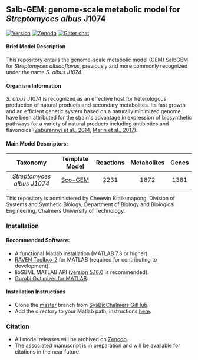 ## Salb-GEM: genome-scale metabolic model for _Streptomyces albus_ J1074

[![Version](https://badge.fury.io/gh/SysBioChalmers%2FSalb-GEM.svg)](https://badge.fury.io/gh/SysBioChalmers%2FSalb-GEM) [![Zenodo](https://zenodo.org/badge/177741819.svg)](https://zenodo.org/badge/latestdoi/177741819) [![Gitter chat](https://badges.gitter.im/SysBioChalmers/Salb-GEM.svg)](https://gitter.im/SysBioChalmers/Salb-GEM)

#### Brief Model Description

This repository entails the genome-scale metabolic model (GEM) SalbGEM for *Streptomyces albidoflavus*, previously and more commonly recognized under the name *S. albus J1074*. 

#### Organism Information

*S. albus* J1074 is recognized as an effective host for heterologous production of natural products and secondary metabolites. Its fast growth and an efficient genetic system based on a naturally minimized genome have been attributed for the strain's advantage in expression of biosynthetic pathways for a variety of natural products including antibiotics and flavonoids ([Zaburannyi et al., 2014](https://bmcgenomics.biomedcentral.com/articles/10.1186/1471-2164-15-97), [Marin et al., 2017](https://journals.plos.org/plosone/article?id=10.1371/journal.pone.0207278)).

#### Main Model Descriptors:

|Taxonomy | Template Model | Reactions | Metabolites| Genes |
|:-------:|:--------------:|:---------:|:----------:|:-----:|
|_Streptomyces albus J1074_|[Sco-GEM](https://github.com/SysBioChalmers/Sco-GEM)|2231|1872|1381|

This repository is administered by Cheewin Kittikunapong, Division of Systems and Synthetic Biology, Department of Biology and Biological Engineering, Chalmers University of Technology.

### Installation

#### Recommended Software:
* A functional Matlab installation (MATLAB 7.3 or higher).
* [RAVEN Toolbox 2](https://github.com/SysBioChalmers/RAVEN) for MATLAB (required for contributing to development). 
* libSBML MATLAB API ([version 5.16.0](https://sourceforge.net/projects/sbml/files/libsbml/5.13.0/stable/MATLAB%20interface/)  is recommended).
* [Gurobi Optimizer for MATLAB](http://www.gurobi.com/registration/download-reg).

#### Installation Instructions
* Clone the [master](https://github.com/SysBioChalmers/Salb-GEM) branch from [SysBioChalmers GitHub](https://github.com/SysBioChalmers).
* Add the directory to your Matlab path, instructions [here](https://se.mathworks.com/help/matlab/ref/addpath.html?requestedDomain=www.mathworks.com).

### Citation

* All model releases will be archived on [Zenodo](https://doi.org/10.5281/zenodo.3693406).
* The associated manuscript is in preparation and will be available for citations in the near future.
